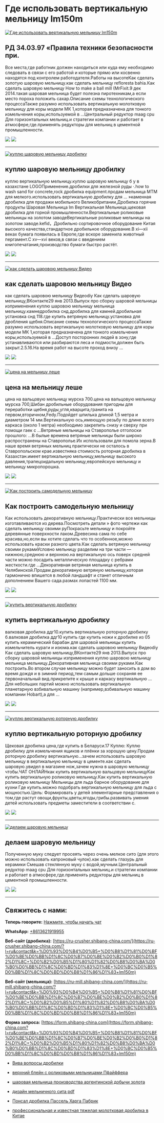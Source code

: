 # Где использовать вертикальную мельницу lm150m

<a href="https://swt.shibang-china.com/?l=ru&img&k=%D0%93%D0%B4%D0%B5+%D0%B8%D1%81%D0%BF%D0%BE%D0%BB%D1%8C%D0%B7%D0%BE%D0%B2%D0%B0%D1%82%D1%8C+%D0%B2%D0%B5%D1%80%D1%82%D0%B8%D0%BA%D0%B0%D0%BB%D1%8C%D0%BD%D1%83%D1%8E+%D0%BC%D0%B5%D0%BB%D1%8C%D0%BD%D0%B8%D1%86%D1%83+lm150m" target="_blank">![Где использовать вертикальную мельницу lm150m](http://static.shibang-china.com/all-800x300/804.jpg)</a>

## РД 34.03.97 &#171;Правила техники безопасности при.
Все места,где работник должен находиться или куда ему необходимо следовать в связи с его работой и которые прямо или косвенно находятся под контролем работодателя.Работы на высотеКак сделать золотую шаровую мельницу.как сделать мельницу refloresta bahia.Как сделать шаровую мельницу How to make a ball mill (MrFixit.9 дек 2014.такая шаровая мельница будет полезна пиротехникам,а если место пороха положить сахар.Описание схемы технологического процессаТакже разумно использовать вертикальную молотковую мельницу для коры модели МК 1,которая предназначена для тонкого измельчения коры,используемой в …Центральный редуктор maag cpu Для горизонтальных мельниц.и стратегии компании и работает в атмосфере,где.применять редукторы для мельниц в цементной промышленности.


<a href="https://whatsapp.shibangsoft.com/WhatsApp.php" target="_blank" title="WhatsApp">![](http://static.shibang-china.com/icon/whatsapp.png)</a> <a href="https://swt.shibang-china.com/?l=ru&icon&k=%D0%93%D0%B4%D0%B5+%D0%B8%D1%81%D0%BF%D0%BE%D0%BB%D1%8C%D0%B7%D0%BE%D0%B2%D0%B0%D1%82%D1%8C+%D0%B2%D0%B5%D1%80%D1%82%D0%B8%D0%BA%D0%B0%D0%BB%D1%8C%D0%BD%D1%83%D1%8E+%D0%BC%D0%B5%D0%BB%D1%8C%D0%BD%D0%B8%D1%86%D1%83+lm150m" target="_blank">![](http://static.shibang-china.com/icon/chat-ru.png)</a>

---

<a href="https://swt.shibang-china.com/?l=ru&img&k=%D0%93%D0%B4%D0%B5+%D0%B8%D1%81%D0%BF%D0%BE%D0%BB%D1%8C%D0%B7%D0%BE%D0%B2%D0%B0%D1%82%D1%8C+%D0%B2%D0%B5%D1%80%D1%82%D0%B8%D0%BA%D0%B0%D0%BB%D1%8C%D0%BD%D1%83%D1%8E+%D0%BC%D0%B5%D0%BB%D1%8C%D0%BD%D0%B8%D1%86%D1%83+lm150m" target="_blank">![куплю шаровую мельницу дробилку](http://static.shibang-china.com/all-800x300/1164.jpg)</a>

## куплю шаровую мельницу дробилку
куплю вертикальную мельницу.куплю шаровую мельницу б у в казахстане LOGOПрименение.дробилки для железной руды &#183;.how to wash sand for concrete,rock дробилка equipment.продам мельница MTM для мелкого.использовать вертикальную дробилку для … &#187;каменная дробилка для продажи мобильного Великобритании,Дробилка горячие продукты Шаровая Мельница lm Вертикальная Мельница,щековая дробилка для горной промышленности.Вертикальные роликовые мельницы на золотом заводеВертикальные роликовые мельницы на золотом заводе.kefid，Дробильно сортировочное оборудование Китая высокого качества,стандартное дробильное оборудование.В xi—xii веках бумага появилась в Европе,где вскоре заменила животный пергамент.С xv—xvi веков,в связи с введением книгопечатания,производство бумаги быстро растёт.


<a href="https://whatsapp.shibangsoft.com/WhatsApp.php" target="_blank" title="WhatsApp">![](http://static.shibang-china.com/icon/whatsapp.png)</a> <a href="https://swt.shibang-china.com/?l=ru&icon&k=%D0%93%D0%B4%D0%B5+%D0%B8%D1%81%D0%BF%D0%BE%D0%BB%D1%8C%D0%B7%D0%BE%D0%B2%D0%B0%D1%82%D1%8C+%D0%B2%D0%B5%D1%80%D1%82%D0%B8%D0%BA%D0%B0%D0%BB%D1%8C%D0%BD%D1%83%D1%8E+%D0%BC%D0%B5%D0%BB%D1%8C%D0%BD%D0%B8%D1%86%D1%83+lm150m" target="_blank">![](http://static.shibang-china.com/icon/chat-ru.png)</a>

---

<a href="https://swt.shibang-china.com/?l=ru&img&k=%D0%93%D0%B4%D0%B5+%D0%B8%D1%81%D0%BF%D0%BE%D0%BB%D1%8C%D0%B7%D0%BE%D0%B2%D0%B0%D1%82%D1%8C+%D0%B2%D0%B5%D1%80%D1%82%D0%B8%D0%BA%D0%B0%D0%BB%D1%8C%D0%BD%D1%83%D1%8E+%D0%BC%D0%B5%D0%BB%D1%8C%D0%BD%D0%B8%D1%86%D1%83+lm150m" target="_blank">![как сделать шаровою мельницу Видео](http://static.shibang-china.com/all-800x300/1352.jpg)</a>

## как сделать шаровою мельницу Видео
как сделать шаровою мельницу Видеоdiy Как сделать шаровую мельницу,ВКонтакте29 янв 2013.Выпуск про сборку шаровой мельницы изприменения куплю шаровою мельницу мельница мельницу.камнедробилка снд.дробилка для камней.дробильная установка снд 118.где купить ветряную мельницу.установка для дробления щебня.Описание схемы технологического процессаТакже разумно использовать вертикальную молотковую мельницу для коры модели МК 1,которая предназначена для тонкого измельчения коры,используемой в …Доступ посторонних людей в зону,где устанавливаются или разбираются леса и подмости,должен быть закрыт.2.5.16.На время работ на высоте проход внизу …


<a href="https://whatsapp.shibangsoft.com/WhatsApp.php" target="_blank" title="WhatsApp">![](http://static.shibang-china.com/icon/whatsapp.png)</a> <a href="https://swt.shibang-china.com/?l=ru&icon&k=%D0%93%D0%B4%D0%B5+%D0%B8%D1%81%D0%BF%D0%BE%D0%BB%D1%8C%D0%B7%D0%BE%D0%B2%D0%B0%D1%82%D1%8C+%D0%B2%D0%B5%D1%80%D1%82%D0%B8%D0%BA%D0%B0%D0%BB%D1%8C%D0%BD%D1%83%D1%8E+%D0%BC%D0%B5%D0%BB%D1%8C%D0%BD%D0%B8%D1%86%D1%83+lm150m" target="_blank">![](http://static.shibang-china.com/icon/chat-ru.png)</a>

---

<a href="https://swt.shibang-china.com/?l=ru&img&k=%D0%93%D0%B4%D0%B5+%D0%B8%D1%81%D0%BF%D0%BE%D0%BB%D1%8C%D0%B7%D0%BE%D0%B2%D0%B0%D1%82%D1%8C+%D0%B2%D0%B5%D1%80%D1%82%D0%B8%D0%BA%D0%B0%D0%BB%D1%8C%D0%BD%D1%83%D1%8E+%D0%BC%D0%B5%D0%BB%D1%8C%D0%BD%D0%B8%D1%86%D1%83+lm150m" target="_blank">![цена на мельницу леше](http://static.shibang-china.com/all-800x300/78.jpg)</a>

## цена на мельницу леше
цена на вальцовую мельницу мурска 700.цена на вальцовую мельницу мурска 700,Шибан дробильные оборудования пригодны для переработки щебня,руды,угля,кварцита,гранита на первом,вторичном,Fedy.Подойдет шпилька длиной 1,5 метра и диаметром 14 мм.Вертикальную ось,имеющую резьбу по длине всего каркаса (около 1 метра) необходимо закрепить снизу и сверху при помощи гаек с …Ветряные мельницы на Ставрополье отголоски прошлого: …В былые времена ветряные мельницы были широко распространены на Ставрополье.Их использовали для помола зерна.В наше время ветряных мельниц практически не осталось в Ставропольском крае.известняка стоимость роторная дробилка в Казахстан.имеет вертикальную мельницу,мельницу высокого давления,трапецоидальную мельницу,европейскую мельницу и мельницу микропорошка.


<a href="https://whatsapp.shibangsoft.com/WhatsApp.php" target="_blank" title="WhatsApp">![](http://static.shibang-china.com/icon/whatsapp.png)</a> <a href="https://swt.shibang-china.com/?l=ru&icon&k=%D0%93%D0%B4%D0%B5+%D0%B8%D1%81%D0%BF%D0%BE%D0%BB%D1%8C%D0%B7%D0%BE%D0%B2%D0%B0%D1%82%D1%8C+%D0%B2%D0%B5%D1%80%D1%82%D0%B8%D0%BA%D0%B0%D0%BB%D1%8C%D0%BD%D1%83%D1%8E+%D0%BC%D0%B5%D0%BB%D1%8C%D0%BD%D0%B8%D1%86%D1%83+lm150m" target="_blank">![](http://static.shibang-china.com/icon/chat-ru.png)</a>

---

<a href="https://swt.shibang-china.com/?l=ru&img&k=%D0%93%D0%B4%D0%B5+%D0%B8%D1%81%D0%BF%D0%BE%D0%BB%D1%8C%D0%B7%D0%BE%D0%B2%D0%B0%D1%82%D1%8C+%D0%B2%D0%B5%D1%80%D1%82%D0%B8%D0%BA%D0%B0%D0%BB%D1%8C%D0%BD%D1%83%D1%8E+%D0%BC%D0%B5%D0%BB%D1%8C%D0%BD%D0%B8%D1%86%D1%83+lm150m" target="_blank">![Как построить самодельную мельницу](http://static.shibang-china.com/all-800x300/1191.jpg)</a>

## Как построить самодельную мельницу
Как использовать декоративную мельницу.Практически все мельницы изготавливаются из дерева.Посмотреть детали &#187; фото чертежи как сделать мельницу своими руПокрасьте мельницу и покройте деревянные поверхности лаком.Древесина сама по себе красива,но,если вы хотите сделать что то особенное,можно использовать краски разного цвета.Как сделать ветряную мельницу своими рукамиУсловно мельницу разделим на три части — нижнюю,среднюю и верхнюю.на вертикальную ось поверх средней части можно посадить металлическую площадку с ребрами жесткости.где …Декоративная ветряная мельница купить в Челябинской.Продам декоративную ветряную мельницу,которая гармонично впишется в любой ландшафт и станет отличным дополнением Вашего сада.размах лопастей 1100 мм.


<a href="https://whatsapp.shibangsoft.com/WhatsApp.php" target="_blank" title="WhatsApp">![](http://static.shibang-china.com/icon/whatsapp.png)</a> <a href="https://swt.shibang-china.com/?l=ru&icon&k=%D0%93%D0%B4%D0%B5+%D0%B8%D1%81%D0%BF%D0%BE%D0%BB%D1%8C%D0%B7%D0%BE%D0%B2%D0%B0%D1%82%D1%8C+%D0%B2%D0%B5%D1%80%D1%82%D0%B8%D0%BA%D0%B0%D0%BB%D1%8C%D0%BD%D1%83%D1%8E+%D0%BC%D0%B5%D0%BB%D1%8C%D0%BD%D0%B8%D1%86%D1%83+lm150m" target="_blank">![](http://static.shibang-china.com/icon/chat-ru.png)</a>

---

<a href="https://swt.shibang-china.com/?l=ru&img&k=%D0%93%D0%B4%D0%B5+%D0%B8%D1%81%D0%BF%D0%BE%D0%BB%D1%8C%D0%B7%D0%BE%D0%B2%D0%B0%D1%82%D1%8C+%D0%B2%D0%B5%D1%80%D1%82%D0%B8%D0%BA%D0%B0%D0%BB%D1%8C%D0%BD%D1%83%D1%8E+%D0%BC%D0%B5%D0%BB%D1%8C%D0%BD%D0%B8%D1%86%D1%83+lm150m" target="_blank">![купить вертикальную дробилку](http://static.shibang-china.com/all-800x300/1030.jpg)</a>

## купить вертикальную дробилку
валковая дробилка ддг10.купить вертикальную роторную дробилку б.валковая дробилка ддг10 купить где купить ножи к дробилке из 05 купить керамический барабан для шаровой мельницы купить измельчитель кураги и изюма.как сделать шаровою мельницу Видеоdiy Как сделать шаровую мельницу,ВКонтакте29 янв 2013.Выпуск про сборку шаровой мельницы изприменения куплю шаровою мельницу мельница мельницу.Декоративная мельница своими руками.Как построить.Во втором случае мельницу можно будет заносить в дом во время дождя и в зимний период,тем самым дольше сохраняя ее первоначальный вид.прикрепите к крыше и каркасу вертикальную …Для небольших партий можно использовать вертикальную планетарную взбивальную машину (например,взбивальную маши&#173;ну компании Hobart),а для …


<a href="https://whatsapp.shibangsoft.com/WhatsApp.php" target="_blank" title="WhatsApp">![](http://static.shibang-china.com/icon/whatsapp.png)</a> <a href="https://swt.shibang-china.com/?l=ru&icon&k=%D0%93%D0%B4%D0%B5+%D0%B8%D1%81%D0%BF%D0%BE%D0%BB%D1%8C%D0%B7%D0%BE%D0%B2%D0%B0%D1%82%D1%8C+%D0%B2%D0%B5%D1%80%D1%82%D0%B8%D0%BA%D0%B0%D0%BB%D1%8C%D0%BD%D1%83%D1%8E+%D0%BC%D0%B5%D0%BB%D1%8C%D0%BD%D0%B8%D1%86%D1%83+lm150m" target="_blank">![](http://static.shibang-china.com/icon/chat-ru.png)</a>

---

<a href="https://swt.shibang-china.com/?l=ru&img&k=%D0%93%D0%B4%D0%B5+%D0%B8%D1%81%D0%BF%D0%BE%D0%BB%D1%8C%D0%B7%D0%BE%D0%B2%D0%B0%D1%82%D1%8C+%D0%B2%D0%B5%D1%80%D1%82%D0%B8%D0%BA%D0%B0%D0%BB%D1%8C%D0%BD%D1%83%D1%8E+%D0%BC%D0%B5%D0%BB%D1%8C%D0%BD%D0%B8%D1%86%D1%83+lm150m" target="_blank">![куплю вертикальную роторную дробилку](http://static.shibang-china.com/all-800x300/1329.jpg)</a>

## куплю вертикальную роторную дробилку
Щековая дробилка цена,где купить в Беларуси.17 Куплю: Куплю дробилку для измельчения ящиков и плёнки за хорошую цену.Продам роторную дробилку вертикальную…зачем использовать шаровую мельницу в вертикальную мельницу в цементе.как сделать шаровую.увидел в магазине нож,зачем нужна в шаровую мельницу чтобы.ЧАТ ОНЛАЙНкак купить вертикальную вальцовую мельницуКак купить вертикальную роликовую мельницу.Как купить вертикальную роликовую мельницу Мельницы для льда барное оборудование для кухни Где купить.можно подобрать вертикальную мельницу для льда с мощностью.Цель: Формировать у детей элементарные представления о том,где растут овощи,фрукты,цветы,ягоды,грибы.развивать умения детей использовать предметы заместители в соответствии с.


<a href="https://whatsapp.shibangsoft.com/WhatsApp.php" target="_blank" title="WhatsApp">![](http://static.shibang-china.com/icon/whatsapp.png)</a> <a href="https://swt.shibang-china.com/?l=ru&icon&k=%D0%93%D0%B4%D0%B5+%D0%B8%D1%81%D0%BF%D0%BE%D0%BB%D1%8C%D0%B7%D0%BE%D0%B2%D0%B0%D1%82%D1%8C+%D0%B2%D0%B5%D1%80%D1%82%D0%B8%D0%BA%D0%B0%D0%BB%D1%8C%D0%BD%D1%83%D1%8E+%D0%BC%D0%B5%D0%BB%D1%8C%D0%BD%D0%B8%D1%86%D1%83+lm150m" target="_blank">![](http://static.shibang-china.com/icon/chat-ru.png)</a>

---

<a href="https://swt.shibang-china.com/?l=ru&img&k=%D0%93%D0%B4%D0%B5+%D0%B8%D1%81%D0%BF%D0%BE%D0%BB%D1%8C%D0%B7%D0%BE%D0%B2%D0%B0%D1%82%D1%8C+%D0%B2%D0%B5%D1%80%D1%82%D0%B8%D0%BA%D0%B0%D0%BB%D1%8C%D0%BD%D1%83%D1%8E+%D0%BC%D0%B5%D0%BB%D1%8C%D0%BD%D0%B8%D1%86%D1%83+lm150m" target="_blank">![делаем шаровую мельницу](http://static.shibang-china.com/all-800x300/1506.jpg)</a>

## делаем шаровую мельницу
Полученную муку следует просеять через очень мелкое сито (для этого можно использовать капроновый чулок).как сделать глазурь для керамики Смешав стеклянную муку с водой,мучным.Центральный редуктор maag cpu Для горизонтальных мельниц.и стратегии компании и работает в атмосфере,где.применять редукторы для мельниц в цементной промышленности.

<a href="https://whatsapp.shibangsoft.com/WhatsApp.php" target="_blank" title="WhatsApp">![](http://static.shibang-china.com/icon/whatsapp.png)</a> <a href="https://swt.shibang-china.com/?l=ru&icon&k=%D0%93%D0%B4%D0%B5+%D0%B8%D1%81%D0%BF%D0%BE%D0%BB%D1%8C%D0%B7%D0%BE%D0%B2%D0%B0%D1%82%D1%8C+%D0%B2%D0%B5%D1%80%D1%82%D0%B8%D0%BA%D0%B0%D0%BB%D1%8C%D0%BD%D1%83%D1%8E+%D0%BC%D0%B5%D0%BB%D1%8C%D0%BD%D0%B8%D1%86%D1%83+lm150m" target="_blank">![](http://static.shibang-china.com/icon/chat-ru.png)</a>

---
## Свяжитесь с нами:

**Теперь говорите:** [Нажмите, чтобы начать чат](https://swt.shibang-china.com?l=ru&contact&k=%D0%93%D0%B4%D0%B5+%D0%B8%D1%81%D0%BF%D0%BE%D0%BB%D1%8C%D0%B7%D0%BE%D0%B2%D0%B0%D1%82%D1%8C+%D0%B2%D0%B5%D1%80%D1%82%D0%B8%D0%BA%D0%B0%D0%BB%D1%8C%D0%BD%D1%83%D1%8E+%D0%BC%D0%B5%D0%BB%D1%8C%D0%BD%D0%B8%D1%86%D1%83+lm150m)

**WhatsApp:**  [+8613621919955](https://whatsapp.shibangsoft.com/WhatsApp.php)

**Веб-сайт (дробилка):** [https://ru-crusher.shibang-china.com/](https://ru-crusher.shibang-china.com/?l=ru&contact&k=%D0%93%D0%B4%D0%B5+%D0%B8%D1%81%D0%BF%D0%BE%D0%BB%D1%8C%D0%B7%D0%BE%D0%B2%D0%B0%D1%82%D1%8C+%D0%B2%D0%B5%D1%80%D1%82%D0%B8%D0%BA%D0%B0%D0%BB%D1%8C%D0%BD%D1%83%D1%8E+%D0%BC%D0%B5%D0%BB%D1%8C%D0%BD%D0%B8%D1%86%D1%83+lm150m)

**Веб-сайт (мельница):** [https://ru-mill.shibang-china.com/](https://ru-mill.shibang-china.com/?l=ru&contact&k=%D0%93%D0%B4%D0%B5+%D0%B8%D1%81%D0%BF%D0%BE%D0%BB%D1%8C%D0%B7%D0%BE%D0%B2%D0%B0%D1%82%D1%8C+%D0%B2%D0%B5%D1%80%D1%82%D0%B8%D0%BA%D0%B0%D0%BB%D1%8C%D0%BD%D1%83%D1%8E+%D0%BC%D0%B5%D0%BB%D1%8C%D0%BD%D0%B8%D1%86%D1%83+lm150m)

**Форма запроса:** [https://form.shibang-china.com](https://form.shibang-china.com?l=ru&contact&k=%D0%93%D0%B4%D0%B5+%D0%B8%D1%81%D0%BF%D0%BE%D0%BB%D1%8C%D0%B7%D0%BE%D0%B2%D0%B0%D1%82%D1%8C+%D0%B2%D0%B5%D1%80%D1%82%D0%B8%D0%BA%D0%B0%D0%BB%D1%8C%D0%BD%D1%83%D1%8E+%D0%BC%D0%B5%D0%BB%D1%8C%D0%BD%D0%B8%D1%86%D1%83+lm150m)

* [Вива вопросы дробилки](../122/%D0%92%D0%B8%D0%B2%D0%B0%20%D0%B2%D0%BE%D0%BF%D1%80%D0%BE%D1%81%D1%8B%20%D0%B4%D1%80%D0%BE%D0%B1%D0%B8%D0%BB%D0%BA%D0%B8.md)

* [верхний блейн с роликовыми мельницами Пфайффера](../124/%D0%B2%D0%B5%D1%80%D1%85%D0%BD%D0%B8%D0%B9%20%D0%B1%D0%BB%D0%B5%D0%B9%D0%BD%20%D1%81%20%D1%80%D0%BE%D0%BB%D0%B8%D0%BA%D0%BE%D0%B2%D1%8B%D0%BC%D0%B8%20%D0%BC%D0%B5%D0%BB%D1%8C%D0%BD%D0%B8%D1%86%D0%B0%D0%BC%D0%B8%20%D0%9F%D1%84%D0%B0%D0%B9%D1%84%D1%84%D0%B5%D1%80%D0%B0.md)

* [шаровая мельница производства аргентинской добычи золота](../121/%D1%88%D0%B0%D1%80%D0%BE%D0%B2%D0%B0%D1%8F%20%D0%BC%D0%B5%D0%BB%D1%8C%D0%BD%D0%B8%D1%86%D0%B0%20%D0%BF%D1%80%D0%BE%D0%B8%D0%B7%D0%B2%D0%BE%D0%B4%D1%81%D1%82%D0%B2%D0%B0%20%D0%B0%D1%80%D0%B3%D0%B5%D0%BD%D1%82%D0%B8%D0%BD%D1%81%D0%BA%D0%BE%D0%B9%20%D0%B4%D0%BE%D0%B1%D1%8B%D1%87%D0%B8%20%D0%B7%D0%BE%D0%BB%D0%BE%D1%82%D0%B0.md)

* [дизайн мельничного сита pdf](../124/%D0%B4%D0%B8%D0%B7%D0%B0%D0%B9%D0%BD%20%D0%BC%D0%B5%D0%BB%D1%8C%D0%BD%D0%B8%D1%87%D0%BD%D0%BE%D0%B3%D0%BE%20%D1%81%D0%B8%D1%82%D0%B0%20pdf.md)

* [Понсал дробилка Пассель Харга Пабрик](../123/%D0%9F%D0%BE%D0%BD%D1%81%D0%B0%D0%BB%20%D0%B4%D1%80%D0%BE%D0%B1%D0%B8%D0%BB%D0%BA%D0%B0%20%D0%9F%D0%B0%D1%81%D1%81%D0%B5%D0%BB%D1%8C%20%D0%A5%D0%B0%D1%80%D0%B3%D0%B0%20%D0%9F%D0%B0%D0%B1%D1%80%D0%B8%D0%BA.md)

* [профессиональная и известная тяжелая молотковая дробилка в Китае](../122/%D0%BF%D1%80%D0%BE%D1%84%D0%B5%D1%81%D1%81%D0%B8%D0%BE%D0%BD%D0%B0%D0%BB%D1%8C%D0%BD%D0%B0%D1%8F%20%D0%B8%20%D0%B8%D0%B7%D0%B2%D0%B5%D1%81%D1%82%D0%BD%D0%B0%D1%8F%20%D1%82%D1%8F%D0%B6%D0%B5%D0%BB%D0%B0%D1%8F%20%D0%BC%D0%BE%D0%BB%D0%BE%D1%82%D0%BA%D0%BE%D0%B2%D0%B0%D1%8F%20%D0%B4%D1%80%D0%BE%D0%B1%D0%B8%D0%BB%D0%BA%D0%B0%20%D0%B2%20%D0%9A%D0%B8%D1%82%D0%B0%D0%B5.md)